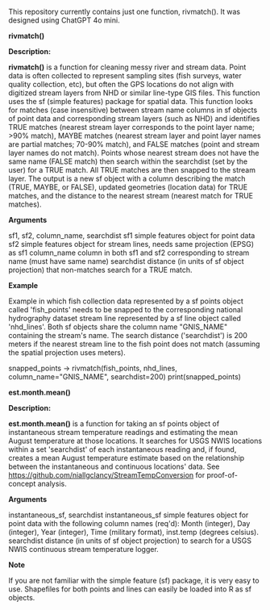 This repository currently contains just one function, rivmatch(). It was designed using ChatGPT 4o mini.

**rivmatch()**

**Description:**

**rivmatch()** is a function for cleaning messy river and stream data. Point data is often collected to represent sampling sites (fish surveys, water quality collection, etc), but often the GPS locations do not align with digitized stream layers from NHD or similar line-type GIS files. This function uses the sf (simple features) package for spatial data.
This function looks for matches (case insensitive) between stream name columns in sf objects of point data and corresponding stream layers (such as NHD) and identifies TRUE matches (nearest stream layer corresponds to the point layer name; >90% match), MAYBE matches (nearest stream layer and point layer names are partial matches; 70-90% match), and FALSE matches (point and stream layer names do not match). Points whose nearest stream does not have the same name (FALSE match) then search within the searchdist (set by the user) for a TRUE match. All TRUE matches are then snapped to the stream layer. The output is a new sf object with a column describing the match (TRUE, MAYBE, or FALSE), updated geometries (location data) for TRUE matches, and the distance to the nearest stream (nearest match for TRUE matches).

**Arguments**

sf1, sf2, column_name, searchdist
sf1          simple features object for point data
sf2          simple features object for stream lines, needs same projection (EPSG) as sf1
column_name  column in both sf1 and sf2 corresponding to stream name (must have same name)
searchdist   distance (in units of sf object projection) that non-matches search for a TRUE match. 

**Example**

Example in which fish collection data represented by a sf points object called 'fish_points' needs to be snapped to the corresponding national hydrography dataset stream line represented by a sf line object called 'nhd_lines'. Both sf objects share the column name "GNIS_NAME" containing the stream's name. The search distance ('searchdist') is 200 meters if the nearest stream line to the fish point does not match (assuming the spatial projection uses meters).

snapped_points -> rivmatch(fish_points, nhd_lines, column_name="GNIS_NAME", searchdist=200) 
print(snapped_points)








**est.month.mean()**

**Description:**

**est.month.mean()** is a function for taking an sf points object of instantaneous stream temperature readings and estimating the mean August temperature at those locations. It searches for USGS NWIS locations within a set 'searchdist' of each instantaneous reading and, if found, creates a mean August temperature estimate based on the relationship between the instantaneous and continuous locations' data. See https://github.com/niallgclancy/StreamTempConversion for proof-of-concept analysis.

**Arguments**

instantaneous_sf, searchdist
instantaneous_sf          simple features object for point data with the following column names (req'd): Month (integer), Day (integer), Year (integer), Time (military format), inst.temp (degrees celsius).
searchdist   distance (in units of sf object projection) to search for a USGS NWIS continuous stream temperature logger. 




**Note**

If you are not familiar with the simple feature (sf) package, it is very easy to use. Shapefiles for both points and lines can easily be loaded into R as sf objects.
